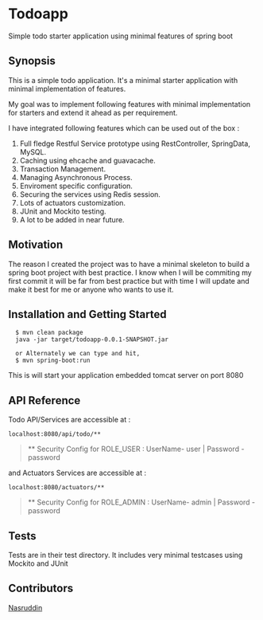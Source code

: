 # Todoapp
Simple todo starter application using minimal features of spring boot

## Synopsis

This is a simple todo application. It's a minimal starter application with minimal implementation of features.

My goal was to implement following features with minimal implementation for starters and extend it ahead as per requirement.

I have integrated following features which can be used out of the box :

1. Full fledge Restful Service prototype using RestController, SpringData, MySQL.
2. Caching using ehcache and guavacache.
3. Transaction Management.
4. Managing Asynchronous Process.
5. Enviroment specific configuration.
6. Securing the services using Redis session.
7. Lots of actuators customization.
8. JUnit and Mockito testing.
8. A lot to be added in near future.


## Motivation

The reason I created the project was to have a minimal skeleton to build a spring boot project with best practice. I know when I will be commiting my first commit it will be far from best practice but with time I will update and make it best for me or anyone who wants to use it.

## Installation and Getting Started
```
  $ mvn clean package
  java -jar target/todoapp-0.0.1-SNAPSHOT.jar   
  
  or Alternately we can type and hit,
  $ mvn spring-boot:run
```
This is will start your application embedded tomcat server on port 8080

## API Reference

Todo API/Services are accessible at :
```
localhost:8080/api/todo/**
```

> ** Security Config for ROLE_USER : UserName- user | Password - password

and Actuators Services are accessible at :
```
localhost:8080/actuators/**
```
> ** Security Config for ROLE_ADMIN : UserName- admin | Password - password

## Tests

Tests are in their test directory. It includes very minimal testcases using Mockito and JUnit

## Contributors

[Nasruddin](https://twitter.com/iam_nasir)

